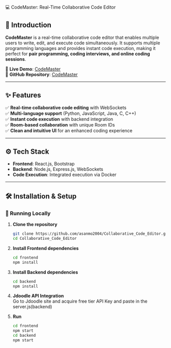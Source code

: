 💻 CodeMaster: Real-Time Collaborative Code Editor  

## 📌 Introduction  

**CodeMaster** is a real-time collaborative code editor that enables multiple users to write, edit, and execute code simultaneously. It supports multiple programming languages and provides instant code execution, making it perfect for **pair programming, coding interviews, and online coding sessions**.  

🔗 **Live Demo**: [CodeMaster](https://code-master.onrender.com/)  
📂 **GitHub Repository**: [CodeMaster](https://github.com/asanmo2004/Collaborative_Code_Editor)  

---

## ✨ Features  

✅ **Real-time collaborative code editing** with WebSockets  
✅ **Multi-language support** (Python, JavaScript, Java, C, C++)  
✅ **Instant code execution** with backend integration  
✅ **Room-based collaboration** with unique Room IDs  
✅ **Clean and intuitive UI** for an enhanced coding experience  

---

## ⚙️ Tech Stack  

- **Frontend**: React.js, Bootstrap  
- **Backend**: Node.js, Express.js, WebSockets  
- **Code Execution**: Integrated execution via Docker  

---

## 🛠️ Installation & Setup  

### 🔹 Running Locally  

1. **Clone the repository**  
   ```bash
   git clone https://github.com/asanmo2004/Collaborative_Code_Editor.git
   cd Collaborative_Code_Editor

2. **Install Frontend dependencies**  
   ```bash
   cd frontend
   npm install
   
3. **Install Backend dependencies**  
   ```bash
   cd backend
   npm install

4. **Jdoodle API Integration**  
   Go to Jdoodle site and acquire free tier API Key and paste in the server.js(backend)

5. **Run**
   ```bash
   cd frontend
   npm start
   cd backend
   npm start
